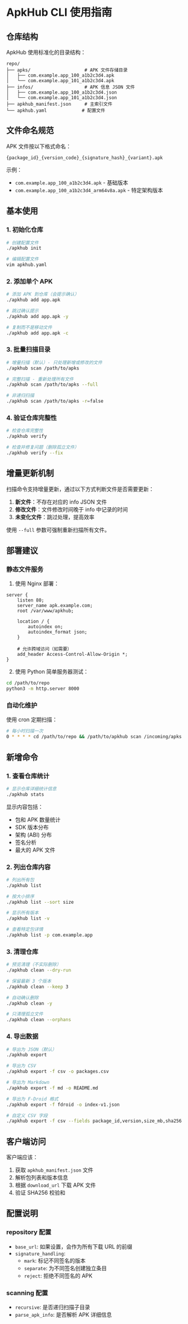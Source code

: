 # ApkHub CLI 使用指南

## 仓库结构

ApkHub 使用标准化的目录结构：

```
repo/
├── apks/                    # APK 文件存储目录
│   ├── com.example.app_100_a1b2c3d4.apk
│   └── com.example.app_101_a1b2c3d4.apk
├── infos/                   # APK 信息 JSON 文件
│   ├── com.example.app_100_a1b2c3d4.json
│   └── com.example.app_101_a1b2c3d4.json
├── apkhub_manifest.json     # 主索引文件
└── apkhub.yaml             # 配置文件
```

## 文件命名规范

APK 文件按以下格式命名：
```
{package_id}_{version_code}_{signature_hash}_{variant}.apk
```

示例：
- `com.example.app_100_a1b2c3d4.apk` - 基础版本
- `com.example.app_100_a1b2c3d4_arm64v8a.apk` - 特定架构版本

## 基本使用

### 1. 初始化仓库

```bash
# 创建配置文件
./apkhub init

# 编辑配置文件
vim apkhub.yaml
```

### 2. 添加单个 APK

```bash
# 添加 APK 到仓库（会提示确认）
./apkhub add app.apk

# 跳过确认提示
./apkhub add app.apk -y

# 复制而不是移动文件
./apkhub add app.apk -c
```

### 3. 批量扫描目录

```bash
# 增量扫描（默认）- 只处理新增或修改的文件
./apkhub scan /path/to/apks

# 完整扫描 - 重新处理所有文件
./apkhub scan /path/to/apks --full

# 非递归扫描
./apkhub scan /path/to/apks -r=false
```

### 4. 验证仓库完整性

```bash
# 检查仓库完整性
./apkhub verify

# 检查并修复问题（删除孤立文件）
./apkhub verify --fix
```

## 增量更新机制

扫描命令支持增量更新，通过以下方式判断文件是否需要更新：

1. **新文件**：不存在对应的 info JSON 文件
2. **修改文件**：文件修改时间晚于 info 中记录的时间
3. **未变化文件**：跳过处理，提高效率

使用 `--full` 参数可强制重新扫描所有文件。

## 部署建议

### 静态文件服务

1. 使用 Nginx 部署：

```nginx
server {
    listen 80;
    server_name apk.example.com;
    root /var/www/apkhub;
    
    location / {
        autoindex on;
        autoindex_format json;
    }
    
    # 允许跨域访问（如需要）
    add_header Access-Control-Allow-Origin *;
}
```

2. 使用 Python 简单服务器测试：

```bash
cd /path/to/repo
python3 -m http.server 8000
```

### 自动化维护

使用 cron 定期扫描：

```bash
# 每小时扫描一次
0 * * * * cd /path/to/repo && /path/to/apkhub scan /incoming/apks
```

## 新增命令

### 1. 查看仓库统计

```bash
# 显示仓库详细统计信息
./apkhub stats
```

显示内容包括：
- 包和 APK 数量统计
- SDK 版本分布
- 架构 (ABI) 分布
- 签名分析
- 最大的 APK 文件

### 2. 列出仓库内容

```bash
# 列出所有包
./apkhub list

# 按大小排序
./apkhub list --sort size

# 显示所有版本
./apkhub list -v

# 查看特定包详情
./apkhub list -p com.example.app
```

### 3. 清理仓库

```bash
# 预览清理（不实际删除）
./apkhub clean --dry-run

# 保留最新 3 个版本
./apkhub clean --keep 3

# 自动确认删除
./apkhub clean -y

# 只清理孤立文件
./apkhub clean --orphans
```

### 4. 导出数据

```bash
# 导出为 JSON（默认）
./apkhub export

# 导出为 CSV
./apkhub export -f csv -o packages.csv

# 导出为 Markdown
./apkhub export -f md -o README.md

# 导出为 F-Droid 格式
./apkhub export -f fdroid -o index-v1.json

# 自定义 CSV 字段
./apkhub export -f csv --fields package_id,version,size_mb,sha256
```

## 客户端访问

客户端应该：

1. 获取 `apkhub_manifest.json` 文件
2. 解析包列表和版本信息
3. 根据 `download_url` 下载 APK 文件
4. 验证 SHA256 校验和

## 配置说明

### repository 配置

- `base_url`: 如果设置，会作为所有下载 URL 的前缀
- `signature_handling`: 
  - `mark`: 标记不同签名的版本
  - `separate`: 为不同签名创建独立条目
  - `reject`: 拒绝不同签名的 APK

### scanning 配置

- `recursive`: 是否递归扫描子目录
- `parse_apk_info`: 是否解析 APK 详细信息